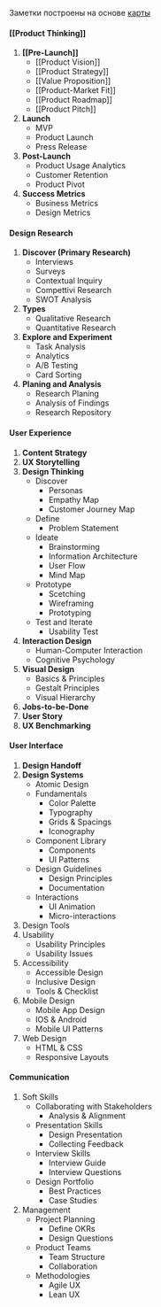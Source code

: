 Заметки построены на основе [карты](https://product-design-roadmap.com/)

#### [[Product Thinking]]
1. **[[Pre-Launch]]**
   - [[Product Vision]]
   - [[Product Strategy]]
   - [[Value Proposition]]
   - [[Product-Market Fit]]
   - [[Product Roadmap]]
   - [[Product Pitch]]
2. **Launch**
   - MVP
   - Product Launch
   - Press Release
3. **Post-Launch**
   - Product Usage Analytics
   - Customer Retention
   - Product Pivot
4. **Success Metrics**
   - Business Metrics
   - Design Metrics
#### Design Research
1. **Discover (Primary Research)**
   - Interviews
   - Surveys
   - Contextual Inquiry
   - Compettivi Research
   - SWOT Analysis
2. **Types**
   - Qualitative Research
   - Quantitative Research
3. **Explore and Experiment**
   - Task Analysis
   - Analytics
   - A/B Testing
   - Card Sorting
4. **Planing and Analysis**
   - Research Planing
   - Analysis of Findings
   - Research Repository

#### User Experience
1. **Content Strategy**
2. **UX Storytelling**
3. **Design Thinking**
	- Discover
	     - Personas
	     - Empathy Map
	     - Customer Journey Map
	- Define
	     - Problem Statement
	- Ideate
		- Brainstorming
		- Information Architecture
		- User Flow
		- Mind Map
	- Prototype
		- Scetching
		- Wireframing
		- Prototyping
	- Test and Iterate
		- Usability Test
4. **Interaction Design**
	- Human-Computer Interaction
	- Cognitive Psychology
5. **Visual Design**
	- Basics & Principles
	- Gestalt Principles
	- Visual Hierarchy
6. **Jobs-to-be-Done**
7. **User Story**
8. **UX Benchmarking**
#### User Interface
1. **Design Handoff**
2. **Design Systems**
   - Atomic Design
   - Fundamentals
     - Color Palette
     - Typography
     - Grids & Spacings
     - Iconography
   - Component Library
     - Components
     - UI Patterns
   - Design Guidelines
     - Design Principles
     - Documentation
   - Interactions
     - UI Animation
     - Micro-interactions
3. Design Tools
4. Usability
   - Usability Principles
   - Usability Issues
5. Accessibility
   - Accessible Design
   - Inclusive Design
   - Tools & Checklist
6. Mobile Design
   - Mobile App Design
   - IOS & Android
   - Mobile UI Patterns
7. Web Design
   - HTML & CSS
   - Responsive Layouts
#### Communication
1. Soft Skills
   - Collaborating with Stakeholders
     - Analysis & Alignment
   - Presentation Skills
     - Design Presentation
     - Collecting Feedback
   - Interview Skills
     - Interview Guide
     - Interview Questions
   - Design Portfolio
     - Best Practices
     - Case Studies
2. Management
   - Project Planning
     - Define OKRs
     - Design Questions
   - Product Teams
     - Team Structure
     - Collaboration
   - Methodologies
     - Agile UX
     - Lean UX

